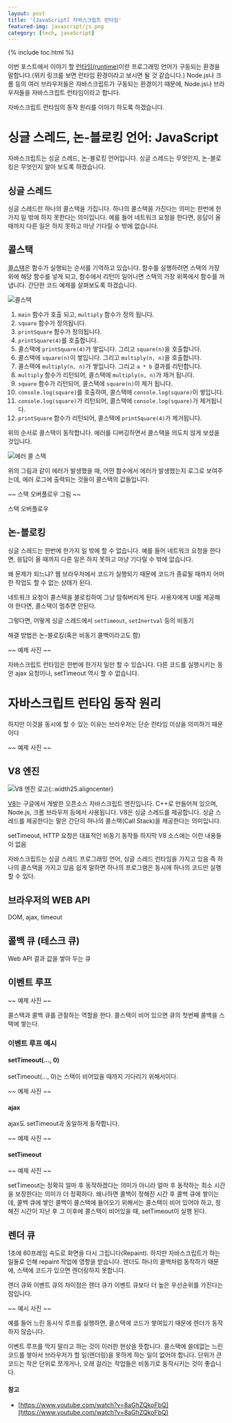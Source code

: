 ```yaml
---
layout: post
title: '[JavaScript] 자바스크립트 런타임'
featured-img: javascript/js.png
category: [tech, javaScript]
---
```

{% include toc.html %}

이번 포스트에서 이야기 할 [런타임(runtime)](https://ko.wikipedia.org/wiki/런타임)이란 프로그래밍 언어가 구동되는 환경을 말합니다.(위키 링크를 보면 런타임 환경이라고 보시면 될 것 같습니다.) Node.js나 크롬 등의 여러 브라우저들은 자바스크립트가 구동되는 환경이기 때문에, Node.js나 브라우저들을 자바스크립트 런타임이라고 합니다.

자바스크립트 런타임의 동작 원리를 이야기 하도록 하겠습니다.

# 싱글 스레드, 논-블로킹 언어: JavaScript
자바스크립트는 싱글 스레드, 논-블로킹 언어입니다. 싱글 스레드는 무엇인지, 논-블로킹은 무엇인지 알아 보도록 하겠습니다.

## 싱글 스레드
싱글 스레드란 하나의 콜스택을 가집니다. 하나의 콜스택을 가진다는 의미는 한번에 한가지 일 밖에 하지 못한다는 의미입니다. 예를 들어 네트워크 요청을 한다면, 응답이 올 때까지 다른 일은 하지 못하고 마냥 기다릴 수 밖에 없습니다.

## 콜스택
[콜스택](https://ko.wikipedia.org/wiki/콜_스택)은 함수가 실행되는 순서를 기억하고 있습니다. 함수를 실행하려면 스택의 가장 위에 해당 함수를 넣게 되고, 함수에서 리턴이 일어나면 스택의 가장 위쪽에서 함수를 꺼냅니다. 간단한 코드 예제를 살펴보도록 하겠습니다.

![콜스택](/assets/img/posts/javascript/call_stack.gif)

1. `main` 함수가 호출 되고, `multiply` 함수가 정의 됩니다.
2. `square` 함수가 정의됩니다.
3. `printSquare` 함수가 정의됩니다.
4. `printSquare(4)`를 호출합니다.
5. 콜스택에 `printSquare(4)`가 쌓입니다. 그리고 `square(n)`을 호출합니다.
6. 콜스택에 `square(n)`이 쌓입니다. 그리고 `multiply(n, n)`을 호출합니다.
7. 콜스택에 `multiply(n, n)`가 쌓입니다. 그리고 `a * b` 결과를 리턴합니다.
8. `multiply` 함수가 리턴되어, 콜스택에 `multiply(n, n)`가 제거 됩니다.
9. `square` 함수가 리턴되어, 콜스택에 `square(n)`이 제거 됩니다.
10. `console.log(square)`를 호출하여, 콜스택에 `console.log(square)`이 쌓입니다.
11. `console.log(square)`가 리턴되어, 콜스택에 `console.log(square)`가 제거됩니다.
12. `printSquare` 함수가 리턴되어, 콜스택에 `printSquare(4)`가 제거됩니다.

위의 순서로 콜스택이 동작합니다. 에러를 디버깅하면서 콜스택을 의도치 않게 보셨을 것입니다.

![에러 콜 스택](/assets/img/posts/javascript/error_call_stack.png)

위의 그림과 같이 에러가 발생했을 때, 어떤 함수에서 에러가 발생했는지 로그로 보여주는데, 에러 로그에 출력되는 것들이 콜스택의 값들입니다.

~~ 스택 오버플로우 그림 ~~

스택 오버플로우

## 논-블로킹
싱글 스레드는 한번에 한가지 일 밖에 할 수 없습니다. 예를 들어 네트워크 요청을 한다면, 응답이 올 때까지 다른 일은 하지 못하고 마냥 기다릴 수 밖에 없습니다.

왜 문제가 되느냐? 웹 브라우저에서 코드가 실행되기 때문에 코드가 종료될 때까지 어떠한 작업도 할 수 없는 상태가 된다.

네트워크 요청이 콜스택을 블로킹하여 그냥 맘춰버리게 된다. 사용자에게 UI를 제공해야 한다면, 콜스택이 멈추면 안된다.

그렇다면, 어떻게 싱글 스레드에서 `setTimeout`, `setInertval` 등의 비동기

해결 방법은 논-블로킹(혹은 비동기 콜백이라고도 함)

~~ 예제 사진 ~~

자바스크립트 런타임은 한번에 한가지 일만 할 수 있습니다. 다른 코드를 실행시키는 동안 ajax 요청이나, setTimeout 역시 할 수 없습니다.

# 자바스크립트 런타임 동작 원리
하지만 이것을 동시에 할 수 있는 이유는 브라우저는 단순 런타임 이상을 의미하기 때문이다

~~ 예제 사진 ~~

## V8 엔진
![V8 엔진 로고](/assets/img/posts/javascript/v8.svg){:.width25.aligncenter}

[V8](https://v8.dev/)는 구글에서 개발한 오픈소스 자바스크립트 엔진입니다. C++로 만들어져 있으며, Node.js, 크롬 브라우저 등에서 사용됩니다. V8은 싱글 스레드를 제공합니다. 싱글 스레드를 제공한다는 말은 간단히 하나의 콜스택(Call Stack)을 제공한다는 의미입니다.

setTimeout, HTTP 요청은 대표적인 비동기 동작들 하지막 V8 소스에는 이런 내용들이 없음

자바스크립트는 싱글 스레드 프로그래밍 언어, 싱글 스레드 런타임을 가지고 있음 즉 하나의 콜스택을 가지고 있음 쉽게 말하면 하나의 프로그램은 동시에 하나의 코드만 실행할 수 있다.

## 브라우저의 WEB API
DOM, ajax, timeout

## 콜백 큐 (테스크 큐)
Web API 결과 값을 쌓아 두는 큐

## 이벤트 루프
~~ 예제 사진 ~~

콜스택과 콜백 큐를 관찰하는 역할을 한다. 콜스택이 비어 있으면 큐의 첫번째 콜백을 스택에 쌓는다.

### 이벤트 루프 예시

#### setTimeout(..., 0)
setTimeout(..., 0)는 스택이 비어있을 때까지 기다리기 위해서이다.

~~ 예제 사진 ~~

#### ajax
ajax도 setTimeout과 동일하게 동작합니다.

~~ 예제 사진 ~~

#### setTimeout
~~ 예제 사진 ~~

setTimeout는 정확히 얼마 후 동작하겠다는 의미가 아니라 얼마 후 동작하는 최소 시간을 보장한다는 의미가 더 정확하다. 왜나하면 콜백이 정해진 시간 후 콜백 큐에 쌓이는데, 콜백 큐에 쌓인 콜백이 콜스택에 들어오기 위해서는 콜스택이 비어 있어야 하고, 정해진 시간이 지난 후 그 이후에 콜스택이 비어있을 때, setTimeout이 실행 된다.

## 렌더 큐
1초에 60프레임 속도로 화면을 다시 그립니다(Repaint). 하지만 자바스크립트가 하는 일들로 인해 repaint 작업에 영항을 받습니다. 렌더도 하나의 콜백처럼 동작하기 때문에, 스택에 코드가 있으면 렌더링하지 못합니다.

렌더 큐와 이벤트 큐의 차이점은 렌더 큐가 이벤트 큐보다 더 높은 우선순위를 가진다는 점입니다.

~~ 예시 사진 ~~

예를 들어 느린 동시식 루프를 실행하면, 콜스택에 코드가 쌓여있기 때문에 렌더가 동작하지 않습니다.

이벤트 루프를 막지 말라고 하는 것이 이러한 현상을 뜻합니다. 콜스택에 쓸데없는 느린 코드를 쌓아서 브라우저가 할 일(렌더링)을 못하게 하는 일이 없어야 합니다. 단위가 큰 코드는 작은 단위로 쪼개거나, 오래 걸리는 작업들은 비동기로 동작시키는 것이 좋습니다.

#### 참고
- [https://www.youtube.com/watch?v=8aGhZQkoFbQ](https://www.youtube.com/watch?v=8aGhZQkoFbQ)